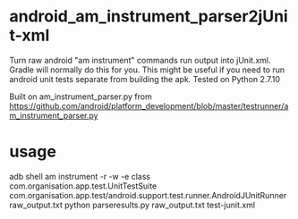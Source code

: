 # android_am_instrument_parser2jUnit-xml

Turn raw android "am instrument" commands run output into jUnit.xml. Gradle will normally do this for you. This might be useful if you need to run android unit tests separate from building the apk. Tested on Python 2.7.10


Built on am_instrument_parser.py from https://github.com/android/platform_development/blob/master/testrunner/am_instrument_parser.py

# usage
adb shell am instrument -r -w -e class com.organisation.app.test.UnitTestSuite com.organisation.app.test/android.support.test.runner.AndroidJUnitRunner raw_output.txt
python parseresults.py raw_output.txt test-junit.xml
